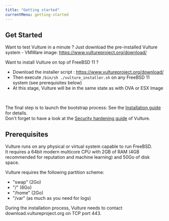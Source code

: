 ```yaml
---
title: "Getting started"
currentMenu: getting-started
---
```


## Get Started

Want to test Vulture in a minute ? Just download the pre-installed Vulture system
    - VMWare image: https://www.vultureproject.org/download/

Want to install Vulture on top of FreeBSD 11 ?
 - Download the installer script : https://www.vultureproject.org/download/
 - Then execute `/bin/sh ./vulture_installer.sh` on any FreeBSD 11 system (see prerequisites below)
 - At this stage, Vulture will be in the same state as with OVA or ESX Image
<br/>

The final step is to launch the bootstrap process: See the [Installation guide](/doc/install/steps.html) for details.<br/>
Don't forget to have a look at the [Security hardening guide](/doc/install/security.html) of Vulture.


## Prerequisites

Vulture runs on any physical or virtual system capable to run FreeBSD. <br/>
It requires a 64bit modern multicore CPU with 2GB of RAM (4GB recommended for reputation and machine learning) and 50Go of disk space.

Vulture requires the following partition scheme:
 - "swap" (2Go)
 - "/" (6Go)
 - "/home" (2Go)
 - "/var" (as much as you need for logs)

During the installation process, Vulture needs to contact download.vultureproject.org on TCP port 443.


